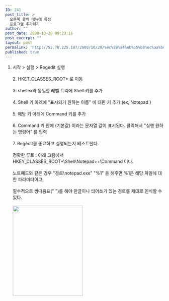 ```yaml
---
ID: 241
post_title: >
  오른쪽 클릭 메뉴에 특정
  프로그램 추가하기
author: ""
post_date: 2008-10-20 09:23:16
post_excerpt: ""
layout: post
permalink: 'http://52.78.225.187/2008/10/20/%ec%98%a4%eb%a5%b8%ec%aa%bd-%ed%81%b4%eb%a6%ad-%eb%a9%94%eb%89%b4%ec%97%90-%ed%8a%b9%ec%a0%95-%ed%94%84%eb%a1%9c%ea%b7%b8%eb%9e%a8-%ec%b6%94%ea%b0%80%ed%95%98%ea%b8%b0/'
published: true
---
```

<ol>
<li>시작 &gt; 실행 &gt; Regedit 실행<BR><BR>2. HKET_CLASSES_ROOT&#42; 로 이동<BR><BR>3. shellex와 동일한 레벨 트리에 Shell 키를 추가<BR><BR>4. Shell 키 아래에 "표시되기 원하는 이름" 에 대한 키 추가 (ex, Notepad )<BR><BR>5. 해당 키 아래에 Command 키를 추가<BR><BR>6. Command 키 안에 (기본값) 이라는 문자열 값이 표시된다. 클릭해서 "실행 원하는 명령어" 를 입력<BR><BR>7. Regedit를 종료하고 실행되는지 테스트한다.<BR><BR>정확한 루트 : 아래 그림에서 HKEY_CLASSES_ROOT&#42;\Shell\Notepad++\Command 이다.<BR><BR>노트패드와 같은 경우 "경로\notepad.exe" "%1" 을 해주면 %1은 해당 파일에 대한 파라미터이고,<BR><BR>필수적으로 쌍따옴표(" ")를 해야 한글이나 띄어쓰기 있는 경로를 제대로 인식할 수 있다.<BR><BR><img src="http://52.78.225.187/wp-content/uploads/1/9019883622.png" width="223" height="286" /></li>
</ol>